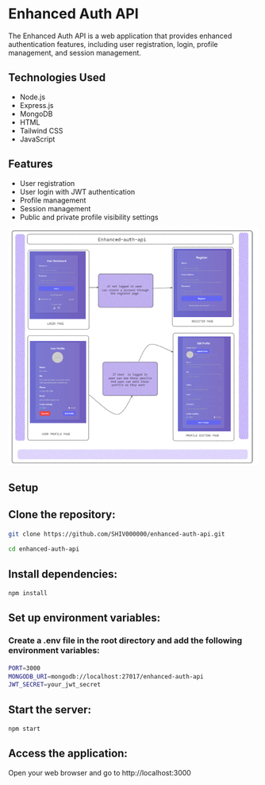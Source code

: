 # Enhanced Auth API

The Enhanced Auth API is a web application that provides enhanced authentication features, including user registration, login, profile management, and session management.

## Technologies Used

- Node.js
- Express.js
- MongoDB
- HTML
- Tailwind CSS
- JavaScript

## Features

- User registration
- User login with JWT authentication
- Profile management
- Session management
- Public and private profile visibility settings


![project](enhanced.png)


## Setup

## Clone the repository:

```bash
git clone https://github.com/SHIV000000/enhanced-auth-api.git
```
```bash
cd enhanced-auth-api
```
## Install dependencies:

```bash
npm install
```
## Set up environment variables:
### Create a .env file in the root directory and add the following environment variables:
```bash
PORT=3000
MONGODB_URI=mongodb://localhost:27017/enhanced-auth-api
JWT_SECRET=your_jwt_secret
```
## Start the server:

```bash
npm start
```

## Access the application:
Open your web browser and go to http://localhost:3000

